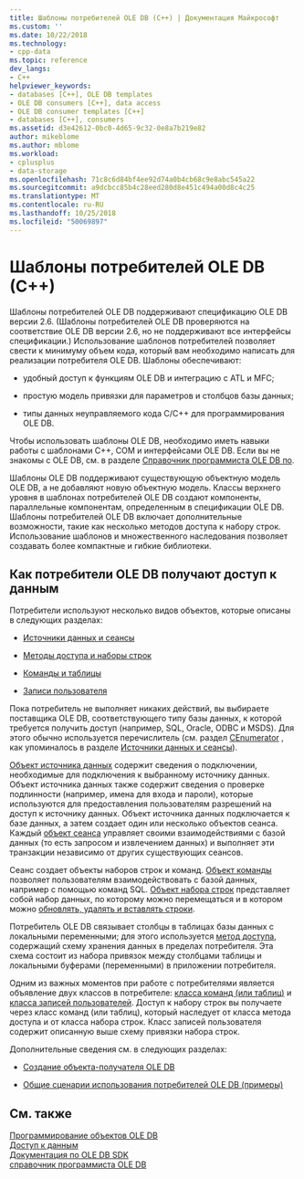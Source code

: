 ```yaml
---
title: Шаблоны потребителей OLE DB (C++) | Документация Майкрософт
ms.custom: ''
ms.date: 10/22/2018
ms.technology:
- cpp-data
ms.topic: reference
dev_langs:
- C++
helpviewer_keywords:
- databases [C++], OLE DB templates
- OLE DB consumers [C++], data access
- OLE DB consumer templates [C++]
- databases [C++], consumers
ms.assetid: d3e42612-0bc0-4d65-9c32-0e8a7b219e82
author: mikeblome
ms.author: mblome
ms.workload:
- cplusplus
- data-storage
ms.openlocfilehash: 71c8c6d84bf4ee92d74a0b4cb68c9e8abc545a22
ms.sourcegitcommit: a9dcbcc85b4c28eed280d8e451c494a00d8c4c25
ms.translationtype: MT
ms.contentlocale: ru-RU
ms.lasthandoff: 10/25/2018
ms.locfileid: "50069897"
---
```

# <a name="ole-db-consumer-templates-c"></a>Шаблоны потребителей OLE DB (C++)

Шаблоны потребителей OLE DB поддерживают спецификацию OLE DB версии 2.6. (Шаблоны потребителей OLE DB проверяются на соответствие OLE DB версии 2.6, но не поддерживают все интерфейсы спецификации.) Использование шаблонов потребителей позволяет свести к минимуму объем кода, который вам необходимо написать для реализации потребителя OLE DB. Шаблоны обеспечивают:

- удобный доступ к функциям OLE DB и интеграцию с ATL и MFC;

- простую модель привязки для параметров и столбцов базы данных;

- типы данных неуправляемого кода C/C++ для программирования OLE DB.

Чтобы использовать шаблоны OLE DB, необходимо иметь навыки работы с шаблонами C++, COM и интерфейсами OLE DB. Если вы не знакомы с OLE DB, см. в разделе [Справочник программиста OLE DB по](/previous-versions/windows/desktop/ms718124).

Шаблоны OLE DB поддерживают существующую объектную модель OLE DB, а не добавляют новую объектную модель. Классы верхнего уровня в шаблонах потребителей OLE DB создают компоненты, параллельные компонентам, определенным в спецификации OLE DB. Шаблоны потребителей OLE DB включает дополнительные возможности, такие как несколько методов доступа к набору строк. Использование шаблонов и множественного наследования позволяет создавать более компактные и гибкие библиотеки.

## <a name="how-ole-db-consumers-access-data"></a>Как потребители OLE DB получают доступ к данным

Потребители используют несколько видов объектов, которые описаны в следующих разделах:

- [Источники данных и сеансы](../../data/oledb/data-sources-and-sessions.md)

- [Методы доступа и наборы строк](../../data/oledb/accessors-and-rowsets.md)

- [Команды и таблицы](../../data/oledb/commands-and-tables.md)

- [Записи пользователя](../../data/oledb/user-records.md)

Пока потребитель не выполняет никаких действий, вы выбираете поставщика OLE DB, соответствующего типу базы данных, к которой требуется получить доступ (например, SQL, Oracle, ODBC и MSDS). Для этого обычно используется перечислитель (см. раздел [CEnumerator](../../data/oledb/cenumerator-class.md) , как упоминалось в разделе [Источники данных и сеансы](../../data/oledb/data-sources-and-sessions.md)).

[Объект источника данных](../../data/oledb/data-sources-and-sessions.md) содержит сведения о подключении, необходимые для подключения к выбранному источнику данных. Объект источника данных также содержит сведения о проверке подлинности (например, имена для входа и пароли), которые используются для предоставления пользователям разрешений на доступ к источнику данных. Объект источника данных подключается к базе данных, а затем создает один или несколько объектов сеанса. Каждый [объект сеанса](../../data/oledb/data-sources-and-sessions.md) управляет своими взаимодействиями с базой данных (то есть запросом и извлечением данных) и выполняет эти транзакции независимо от других существующих сеансов.

Сеанс создает объекты наборов строк и команд. [Объект команды](../../data/oledb/commands-and-tables.md) позволяет пользователям взаимодействовать с базой данных, например с помощью команд SQL. [Объект набора строк](../../data/oledb/accessors-and-rowsets.md) представляет собой набор данных, по которому можно перемещаться и в котором можно [обновлять, удалять и вставлять строки](../../data/oledb/updating-rowsets.md).

Потребитель OLE DB связывает столбцы в таблицах базы данных с локальными переменными; для этого используется [метод доступа](../../data/oledb/accessors-and-rowsets.md), содержащий схему хранения данных в пределах потребителя. Эта схема состоит из набора привязок между столбцами таблицы и локальными буферами (переменными) в приложении потребителя.

Одним из важных моментов при работе с потребителями является объявление двух классов в потребителе: [класса команд (или таблиц)](../../data/oledb/commands-and-tables.md) и [класса записей пользователей](../../data/oledb/user-records.md). Доступ к набору строк вы получаете через класс команд (или таблиц), который наследует от класса метода доступа и от класса набора строк. Класс записей пользователя содержит описанную выше схему привязки набора строк.

Дополнительные сведения см. в следующих разделах:

- [Создание объекта-получателя OLE DB](../../data/oledb/creating-an-ole-db-consumer.md)

- [Общие сценарии использования потребителей OLE DB (примеры)](../../data/oledb/working-with-ole-db-consumer-templates.md)

## <a name="see-also"></a>См. также

[Программирование объектов OLE DB](../../data/oledb/ole-db-programming.md)<br/>
[Доступ к данным](../data-access-in-cpp.md)<br/>
[Документация по OLE DB SDK](/previous-versions/windows/desktop/ms722784)<br/>
[справочник программиста OLE DB](/previous-versions/windows/desktop/ms713643)